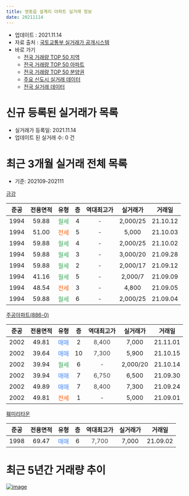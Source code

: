 ```yaml
---
title: 영동읍 설계리 아파트 실거래 정보
date: 20211114
---
```


* 업데이트 : 2021.11.14
* 자료 출처 : [국토교통부 실거래가 공개시스템](http://rt.molit.go.kr)
* 바로 가기
    * [전국 거래량 TOP 50 지역](https://apt-info.github.io/apt-trade-info/tr)
    * [전국 거래량 TOP 50 아파트](https://apt-info.github.io/apt-trade-info/ta)
    * [전국 거래량 TOP 50 분양권](https://apt-info.github.io/apt-trade-info/tb)
    * [주요 신도시 실거래 데이터](https://apt-info.github.io/apt-trade-info/newtown)
    * [전국 실거래 데이터](https://apt-info.github.io/apt-trade-info/all)



<script async src="https://pagead2.googlesyndication.com/pagead/js/adsbygoogle.js"></script>
<!-- 기본광고 -->
<ins class="adsbygoogle"
     style="display:block"
     data-ad-client="ca-pub-1142216861245946"
     data-ad-slot="4805727019"
     data-ad-format="auto"
     data-full-width-responsive="true"></ins>
<script>
     (adsbygoogle = window.adsbygoogle || []).push({});
</script>


# 신규 등록된 실거래가 목록

* 실거래가 등록일: 2021.11.14
* 업데이트 된 실거래 수: 0 건




<script async src="https://pagead2.googlesyndication.com/pagead/js/adsbygoogle.js"></script>
<!-- 기본광고 -->
<ins class="adsbygoogle"
     style="display:block"
     data-ad-client="ca-pub-1142216861245946"
     data-ad-slot="4805727019"
     data-ad-format="auto"
     data-full-width-responsive="true"></ins>
<script>
     (adsbygoogle = window.adsbygoogle || []).push({});
</script>


# 최근 3개월 실거래 전체 목록
* 기준: 202109-202111


[금강](https://search.naver.com/search.naver?query=%EA%B8%88%EA%B0%95)

|준공|전용면적|유형|층|역대최고가|실거래가|거래일|
|:---:|:---:|:---:|:---:|:---:|:---:|:---:|
|1994|59.88|<span style="color:#34A853">월세</span>|4|<span style="color:#444444">-</span>|2,000/25|21.10.12|
|1994|51.00|<span style="color:#FF5A00">전세</span>|5|<span style="color:#444444">-</span>|5,000|21.10.03|
|1994|59.88|<span style="color:#34A853">월세</span>|4|<span style="color:#444444">-</span>|2,000/25|21.10.02|
|1994|59.88|<span style="color:#34A853">월세</span>|3|<span style="color:#444444">-</span>|3,000/20|21.09.28|
|1994|59.88|<span style="color:#34A853">월세</span>|2|<span style="color:#444444">-</span>|2,000/17|21.09.12|
|1994|41.16|<span style="color:#34A853">월세</span>|5|<span style="color:#444444">-</span>|2,000/7|21.09.09|
|1994|48.54|<span style="color:#FF5A00">전세</span>|3|<span style="color:#444444">-</span>|4,800|21.09.05|
|1994|59.88|<span style="color:#34A853">월세</span>|6|<span style="color:#444444">-</span>|2,000/25|21.09.04|

[주공아파트(886-0)](https://search.naver.com/search.naver?query=%EC%A3%BC%EA%B3%B5%EC%95%84%ED%8C%8C%ED%8A%B8%28886-0%29)

|준공|전용면적|유형|층|역대최고가|실거래가|거래일|
|:---:|:---:|:---:|:---:|:---:|:---:|:---:|
|2002|49.81|<span style="color:#4285F3">매매</span>|2|<span style="color:#444444">8,400</span>|7,000|21.11.01|
|2002|39.64|<span style="color:#4285F3">매매</span>|10|<span style="color:#444444">7,300</span>|5,900|21.10.15|
|2002|39.94|<span style="color:#34A853">월세</span>|6|<span style="color:#444444">-</span>|2,000/20|21.10.14|
|2002|39.94|<span style="color:#4285F3">매매</span>|7|<span style="color:#444444">6,750</span>|6,500|21.09.30|
|2002|49.89|<span style="color:#4285F3">매매</span>|7|<span style="color:#444444">8,400</span>|7,300|21.09.24|
|2002|49.81|<span style="color:#FF5A00">전세</span>|1|<span style="color:#444444">-</span>|5,000|21.09.01|

[훼미리타운](https://search.naver.com/search.naver?query=%ED%9B%BC%EB%AF%B8%EB%A6%AC%ED%83%80%EC%9A%B4)

|준공|전용면적|유형|층|역대최고가|실거래가|거래일|
|:---:|:---:|:---:|:---:|:---:|:---:|:---:|
|1998|69.47|<span style="color:#4285F3">매매</span>|6|<span style="color:#444444">7,700</span>|7,000|21.09.02|



<script async src="https://pagead2.googlesyndication.com/pagead/js/adsbygoogle.js"></script>
<!-- 기본광고 -->
<ins class="adsbygoogle"
     style="display:block"
     data-ad-client="ca-pub-1142216861245946"
     data-ad-slot="4805727019"
     data-ad-format="auto"
     data-full-width-responsive="true"></ins>
<script>
     (adsbygoogle = window.adsbygoogle || []).push({});
</script>


# 최근 5년간 거래량 추이


<div style="width:100%;">
    <canvas id="deal_progress" height="200"></canvas>
</div>

<script>
new Chart(document.getElementById("deal_progress"), {
    type: 'line',
    data: {
        labels: ['16.01','16.02','16.03','16.04','16.05','16.06','16.07','16.08','16.09','16.10','16.11','16.12','17.01','17.02','17.03','17.04','17.05','17.06','17.07','17.08','17.09','17.10','17.11','17.12','18.01','18.02','18.03','18.04','18.05','18.06','18.07','18.08','18.09','18.10','18.11','18.12','19.01','19.02','19.03','19.04','19.05','19.06','19.07','19.08','19.09','19.10','19.11','19.12','20.01','20.02','20.03','20.04','20.05','20.06','20.07','20.08','20.09','20.10','20.11','20.12','21.01','21.02','21.03','21.04','21.05','21.06','21.07','21.08','21.09','21.10','21.11'],
        datasets: [{
            label: '매매/분양권',
            data: [7,4,4,50,8,4,19,24,4,16,9,9,3,4,10,0,2,6,6,15,10,11,5,3,6,3,5,22,19,4,0,3,2,4,9,11,6,4,4,2,4,4,4,0,6,3,4,22,3,6,10,2,3,1,1,7,1,6,1,16,2,4,6,1,7,3,4,1,3,1,1],
            borderColor: "rgba(66, 133, 243, 1)",
            backgroundColor: "rgba(66, 133, 243, 0.05)",
            borderWidth: 1,
            pointRadius: 0,
            fill: false,
            lineTension: 0
        },{
            label: '전/월세',
            data: [6,5,4,4,15,45,7,14,11,12,12,10,14,8,5,21,3,10,6,5,11,5,9,7,4,7,8,5,5,6,1,5,2,5,6,4,8,13,3,4,10,8,3,1,6,8,2,7,9,8,1,5,2,4,5,1,5,3,3,3,7,3,4,4,2,2,4,2,6,4,0],
            borderColor: "rgba(255, 90, 0, 1)",
            backgroundColor: "rgba(255, 90, 0, 0.05)",
            borderWidth: 1,
            pointRadius: 0,
            fill: false,
            lineTension: 0
        },{
            label: '합계',
            data: [13,9,8,54,23,49,26,38,15,28,21,19,17,12,15,21,5,16,12,20,21,16,14,10,10,10,13,27,24,10,1,8,4,9,15,15,14,17,7,6,14,12,7,1,12,11,6,29,12,14,11,7,5,5,6,8,6,9,4,19,9,7,10,5,9,5,8,3,9,5,1],
            borderColor: "rgba(0, 0, 0, 1)",
            backgroundColor: "rgba(0, 0, 0, 0.03)",
            borderWidth: 0.1,
            pointRadius: 0,
            fill: true,
            lineTension: 0
        }
        ]
    },
    options: {
        responsive: true,
        title: {
            display: false
        },
        tooltips: {
            mode: 'index',
            intersect: false
        },
        hover: {
            mode: 'nearest',
            intersect: true
        },
        scales: {
            xAxes: [{
                display: true,
                scaleLabel: {
                    display: true,
                    labelString: '년/월'
                }
            }],
            yAxes: [{
                display: true,
                ticks: {
                    suggestedMin: 0,
                },
                scaleLabel: {
                    display: true,
                    labelString: '실거래 수'
                }
            }]
        }
    }
});

</script>


[![image](https://apt-info.github.io/images/2020-01-03-apt-trade-info/1024x500.png)](https://play.google.com/store/apps/details?id=com.aptinfo.apttradeinfo)

